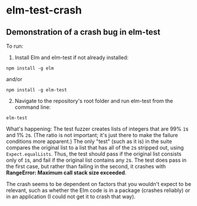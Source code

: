 # elm-test-crash
## Demonstration of a crash bug in elm-test

To run:

1) Install Elm and elm-test if not already installed:

`npm install -g elm`

and/or

`npm install -g elm-test`

2) Navigate to the repository's root folder and run elm-test from the command line:

`elm-test`

What's happening: The test fuzzer creates lists of integers that are 99% `1`s and 1% `2`s. (The ratio is not important; it's just there to make the failure conditions more apparent.) The only "test" (such as it is) in the suite compares the original list to a list that has all of the `2`s stripped out, using `Expect.equalLists`. Thus, the test should pass if the original list consists only of `1`s, and fail if the original list contains any `2`s. The test does pass in the first case, but rather than failing in the second, it crashes with **RangeError: Maximum call stack size exceeded**.


The crash seems to be dependent on factors that you wouldn't expect to be relevant, such as whether the Elm code is in a package (crashes reliably) or in an application (I could not get it to crash that way).
